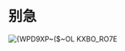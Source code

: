 # 别急
![{WPD9XP~($~OL KXBO_RO7E](https://user-images.githubusercontent.com/39351313/208436278-213d4d5c-8306-4d3c-9b08-c9c1f1a7a6a7.jpg)
